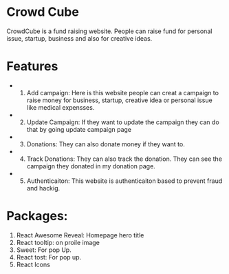 # Crowd Cube

CrowdCube is a fund raising website. People can raise fund for personal issue, startup, business and also for creative ideas.

# Features
- 1. Add campaign: Here is this website people can creat a campaign to raise money for business, startup, creative idea or personal issue like medical expensses.
- 2. Update Campaign: If they want to update the campaign they can do that by going update campaign page

- 3. Donations: They can also donate money if they want to.

- 4. Track Donations: They can also track the donation. They can see the campaign they donated in my donation page.

- 5. Authenticaiton: This website is authenticaiton based to prevent fraud and hackig.

# Packages:
1. React Awesome Reveal: Homepage hero title
2. React tooltip: on proile image
3. Sweet: For pop Up.
4. React tost: For pop up.
5. React Icons

